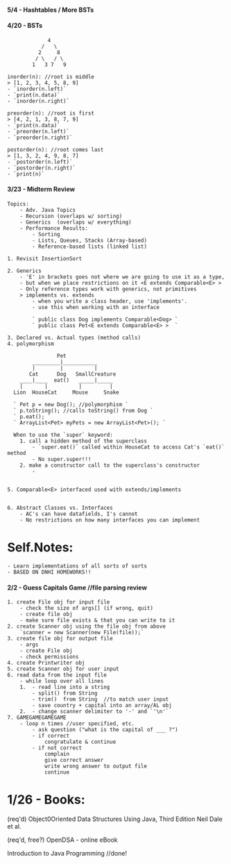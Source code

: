 #### 5/4 - Hashtables / More BSTs





#### 4/20 - BSTs

                 4
               /   \
              2     8
             / \   / \
            1   3 7   9

    inorder(n): //root is middle
    > [1, 2, 3, 4, 5, 8, 9]
    - `inorder(n.left)`
    - `print(n.data)`
    - `inorder(n.right)`

    preorder(n): //root is first
    > [4, 2, 1, 3, 8, 7, 9]
    - `print(n.data)`
    - `preorder(n.left)`
    - `preorder(n.right)`

    postorder(n): //root comes last
    > [1, 3, 2, 4, 9, 8, 7]
    - `postorder(n.left)`
    - `postorder(n.right)`
    - `print(n)`

#### 3/23 - Midterm Review
    Topics:
        - Adv. Java Topics
        - Recursion (overlaps w/ sorting)
        - Generics  (overlaps w/ everything)
        - Performance Results:
            - Sorting
            - Lists, Queues, Stacks (Array-based)
            - Reference-based lists (linked list)

    1. Revisit InsertionSort

    2. Generics
        - 'E' in brackets goes not where we are going to use it as a type,
        - but when we place restrictions on it <E extends Comparable<E> >
        - Only reference types work with generics, not primitives
        > implements vs. extends
            - when you write a class header, use 'implements'.
            - use this when working with an interface

            ` public class Dog implements Comparable<Dog> `
            ` public class Pet<E extends Comparable<E> >  `

    3. Declared vs. Actual types (method calls)
    4. polymorphism

                    Pet
            _________|___________
            |        |          |
           Cat      Dog   SmallCreature
        ____|____  eat()   _____|_____
        |       |          |         |
      Lion  HouseCat     Mouse     Snake

      ` Pet p = new Dog(); //polymorphism `
      ` p.toString(); //calls toString() from Dog `
      ` p.eat(); `
      ` ArrayList<Pet> myPets = new ArrayList<Pet>(); `

      When to use the `super` keyword:
        1. call a hidden method of the superclass
            - `super.eat()` called within HouseCat to access Cat's `eat()` method
            - No super.super!!!
        2. make a constructor call to the superclass's constructor
            -


    5. Comparable<E> interfaced used with extends/implements


    6. Abstract Classes vs. Interfaces
        - AC's can have datafields, I's cannot
        - No restrictions on how many interfaces you can implement

# Self.Notes:
    - Learn implementations of all sorts of sorts
    - BASED ON DNHI HOMEWORKS!!


#### 2/2  - Guess Capitals Game //file parsing review
    1. create File obj for input file
        - check the size of args[] (if wrong, quit)
        - create file obj
        - make sure file exists & that you can write to it
    2. create Scanner obj using the file obj from above
        `scanner = new Scanner(new File(file));`
    3. create file obj for output file
        - args
        - create File obj
        - check permissions
    4. create Printwriter obj
    5. create Scanner obj for user input
    6. read data from the input file
        - while loop over all lines
        1.  - read line into a string
            - split() from String
            - trim()  from String  //to match user input
            - save country + capital into an array/AL obj
        2.  - change scanner delimiter to '-' and `'\n'`
    7. GAMEGAMEGAMEGAME
        - loop n times //user specified, etc.
            - ask question ("what is the capital of ___ ?")
            - if correct
                congratulate & continue
            - if not correct
                complain
                give correct answer
                write wrong answer to output file
                continue


# 1/26 - Books:

(req'd) Object0Oriented Data Structures Using Java, Third Edition
Neil Dale et al.

(req'd, free?) OpenDSA - online eBook

Introduction to Java Programming //done!
